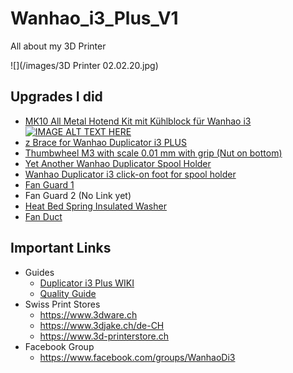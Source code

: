 # Wanhao_i3_Plus_V1
All about my 3D Printer

![](/images/3D Printer 02.02.20.jpg)

## Upgrades I did
* [MK10 All Metal Hotend Kit mit Kühlblock für Wanhao i3](https://www.3djake.ch/de-CH/micro-swiss/mk10-all-metal-hotend-kit-mit-kuehlblock-fuer-wanhao-i3)  
[![IMAGE ALT TEXT HERE](https://img.youtube.com/vi/AQL8PS3erqI/0.jpg)](https://www.youtube.com/watch?v=AQL8PS3erqI)
* [z Brace for Wanhao Duplicator i3 PLUS](https://www.thingiverse.com/thing:1653631)
* [Thumbwheel M3 with scale 0.01 mm with grip (Nut on bottom)](https://www.thingiverse.com/thing:874155)
* [Yet Another Wanhao Duplicator Spool Holder](https://www.thingiverse.com/thing:1889438)
* [Wanhao Duplicator i3 click-on foot for spool holder](https://www.thingiverse.com/thing:2360156)
* [Fan Guard 1](https://www.thingiverse.com/thing:1951298)
* Fan Guard 2 (No Link yet)
* [Heat Bed Spring Insulated Washer](https://www.thingiverse.com/thing:1778010)
* [Fan Duct](https://www.thingiverse.com/thing:2271974)
[]()
[]()


## Important Links
* Guides
  * [Duplicator i3 Plus WIKI](https://3dprinterwiki.info/wanhao-duplicator-i3-plus/)
  * [Quality Guide](https://www.simplify3d.com/support/print-quality-troubleshooting/)
* Swiss Print Stores
  * https://www.3dware.ch
  * https://www.3djake.ch/de-CH
  * https://www.3d-printerstore.ch
* Facebook Group
  * https://www.facebook.com/groups/WanhaoDi3
